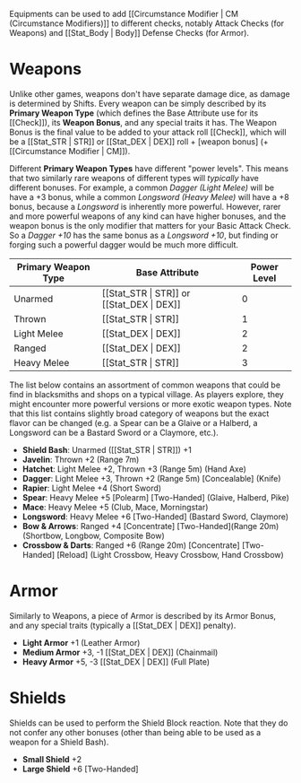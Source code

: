 Equipments can be used to add [[Circumstance Modifier | CM (Circumstance Modifiers)]] to different checks, notably Attack Checks (for Weapons) and [[Stat_Body | Body]] Defense Checks (for Armor).

# Weapons

Unlike other games, weapons don't have separate damage dice, as damage is determined by Shifts. Every weapon can be simply described by its **Primary Weapon Type** (which defines the Base Attribute use for its [[Check]]), its **Weapon Bonus**, and any special traits it has. The Weapon Bonus is the final value to be added to your attack roll [[Check]], which will be a [[Stat_STR | STR]] or [[Stat_DEX | DEX]] roll + [weapon bonus] (+ [[Circumstance Modifier | CM]]).

Different **Primary Weapon Types** have different "power levels". This means that two similarly rare weapons of different types will _typically_ have different bonuses. For example, a common _Dagger (Light Melee)_ will be have a +3 bonus, while a common _Longsword (Heavy Melee)_ will have a +8 bonus, because a _Longsword_ is inherently more powerful. However, rarer and more powerful weapons of any kind can have higher bonuses, and the weapon bonus is the only modifier that matters for your Basic Attack Check. So a _Dagger +10_ has the same bonus as a _Longsword +10_, but finding or forging such a powerful dagger would be much more difficult.

| Primary Weapon Type | Base Attribute | Power Level |
|---------------------|----------------|-------------|
| Unarmed             | [[Stat_STR \| STR]] or [[Stat_DEX \| DEX]]     | 0           |
| Thrown              | [[Stat_STR \| STR]]            | 1           |
| Light Melee         | [[Stat_DEX \| DEX]]            | 2           |
| Ranged              | [[Stat_DEX \| DEX]]            | 2           |
| Heavy Melee         | [[Stat_STR \| STR]]            | 3           |

The list below contains an assortment of common weapons that could be find in blacksmiths and shops on a typical village. As players explore, they might encounter more powerful versions or more exotic weapon types. Note that this list contains slightly broad category of weapons but the exact flavor can be changed (e.g. a Spear can be a Glaive or a Halberd, a Longsword can be a Bastard Sword or a Claymore, etc.).

* **Shield Bash**: Unarmed ([[Stat_STR | STR]]) +1
* **Javelin**: Thrown +2 (Range 7m)
* **Hatchet**: Light Melee +2, Thrown +3 (Range 5m) (Hand Axe)
* **Dagger**: Light Melee +3, Thrown +2 (Range 5m) [Concealable] (Knife)
* **Rapier**: Light Melee +4 (Short Sword)
* **Spear**: Heavy Melee +5 [Polearm] [Two-Handed] (Glaive, Halberd, Pike)
* **Mace**: Heavy Melee +5 (Club, Mace, Morningstar)
* **Longsword**: Heavy Melee +6 [Two-Handed] (Bastard Sword, Claymore)
* **Bow & Arrows**: Ranged +4 [Concentrate] [Two-Handed](Range 20m) (Shortbow, Longbow, Composite Bow)
* **Crossbow & Darts**: Ranged +6 (Range 20m) [Concentrate] [Two-Handed] [Reload] (Light Crossbow, Heavy Crossbow, Hand Crossbow)

# Armor

Similarly to Weapons, a piece of Armor is described by its Armor Bonus, and any special traits (typically a [[Stat_DEX | DEX]] penalty).

* **Light Armor** +1 (Leather Armor)
* **Medium Armor** +3, -1 [[Stat_DEX | DEX]] (Chainmail)
* **Heavy Armor** +5, -3 [[Stat_DEX | DEX]] (Full Plate)

# Shields

Shields can be used to perform the Shield Block reaction. Note that they do not confer any other bonuses (other than being able to be used as a weapon for a Shield Bash).

* **Small Shield** +2
* **Large Shield** +6 [Two-Handed]
